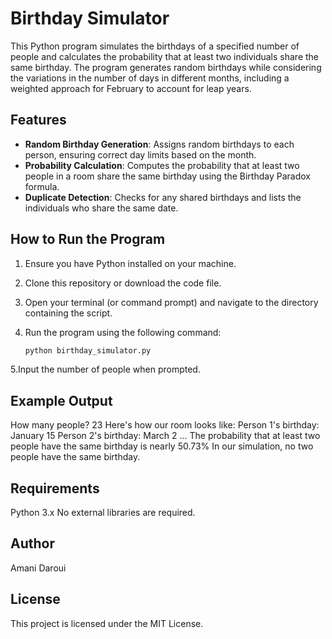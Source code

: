 # Birthday Simulator

This Python program simulates the birthdays of a specified number of people and calculates the probability that at least two individuals share the same birthday. 
The program generates random birthdays while considering the variations in the number of days in different months, including a weighted approach for February to account for leap years.

## Features

- **Random Birthday Generation**: Assigns random birthdays to each person, ensuring correct day limits based on the month.
- **Probability Calculation**: Computes the probability that at least two people in a room share the same birthday using the Birthday Paradox formula.
- **Duplicate Detection**: Checks for any shared birthdays and lists the individuals who share the same date.

## How to Run the Program

1. Ensure you have Python installed on your machine.
2. Clone this repository or download the code file.
3. Open your terminal (or command prompt) and navigate to the directory containing the script.
4. Run the program using the following command:

   ```bash
   python birthday_simulator.py

5.Input the number of people when prompted.

## Example Output

How many people? 23
Here's how our room looks like:
Person 1's birthday: January 15
Person 2's birthday: March 2
...
The probability that at least two people have the same birthday is nearly 50.73%
In our simulation, no two people have the same birthday.

## Requirements
Python 3.x
No external libraries are required.
## Author
Amani Daroui

## License
This project is licensed under the MIT License.
